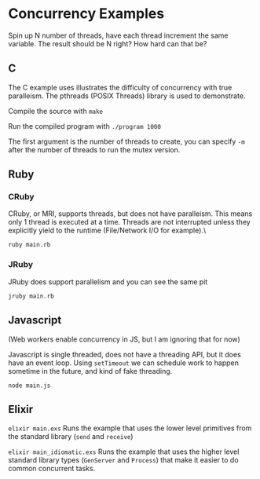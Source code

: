 # Concurrency Examples

Spin up N number of threads, have each thread increment the same variable. The result should be N right? How hard can that be?

## C 
The C example uses illustrates the difficulty of concurrency with true paralleism. The pthreads (POSIX Threads) library is used to demonstrate.

Compile the source with `make`

Run the compiled program with `./program 1000`

The first argument is the number of threads to create, you can specify `-m` after the number of threads to run the mutex version. 

## Ruby
### CRuby
CRuby, or MRI, supports threads, but does not have paralleism. This means only 1 thread is executed at a time. Threads are not interrupted unless they explicitly yield to the runtime (File/Network I/O for example).\

`ruby main.rb`

### JRuby
JRuby does support parallelism and you can see the same pit

`jruby main.rb`

## Javascript
(Web workers enable concurrency in JS, but I am ignoring that for now)

Javascript is single threaded, does not have a threading API, but it does have an event loop. Using `setTimeout` we can schedule work to happen sometime in the future, and kind of fake threading.

`node main.js`

## Elixir
`elixir main.exs`
Runs the example that uses the lower level primitives from the standard library (`send` and `receive`)

`elixir main_idiomatic.exs`
Runs the example that uses the higher level standard library types (`GenServer` and `Process`) that make it easier to do common concurrent tasks.

